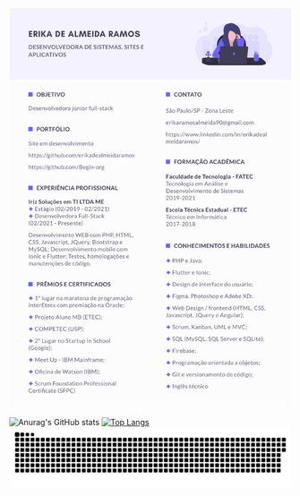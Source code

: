 <img src="curriculo.jpg">

![Anurag's GitHub stats](https://github-readme-stats.vercel.app/api?username=erikadealmeidaramos&show_icons=true&theme=synthwave)
[![Top Langs](https://github-readme-stats.vercel.app/api/top-langs/?username=erikadealmeidaramos&layout=compact&theme=synthwave)](https://github.com/anuraghazra/github-readme-stats)
![Snake animation](https://github.com/erikadealmeidaramos/erikadealmeidaramos/blob/output/github-contribution-grid-snake.svg)
